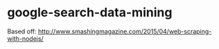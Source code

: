 # google-search-data-mining

Based off: http://www.smashingmagazine.com/2015/04/web-scraping-with-nodejs/
